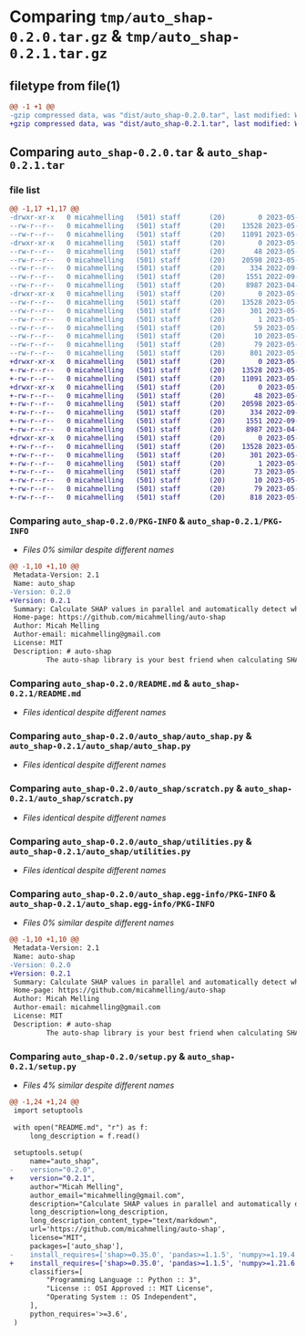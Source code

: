 # Comparing `tmp/auto_shap-0.2.0.tar.gz` & `tmp/auto_shap-0.2.1.tar.gz`

## filetype from file(1)

```diff
@@ -1 +1 @@
-gzip compressed data, was "dist/auto_shap-0.2.0.tar", last modified: Wed May  3 23:47:03 2023, max compression
+gzip compressed data, was "dist/auto_shap-0.2.1.tar", last modified: Wed May  3 23:55:41 2023, max compression
```

## Comparing `auto_shap-0.2.0.tar` & `auto_shap-0.2.1.tar`

### file list

```diff
@@ -1,17 +1,17 @@
-drwxr-xr-x   0 micahmelling   (501) staff       (20)        0 2023-05-03 23:47:03.000000 auto_shap-0.2.0/
--rw-r--r--   0 micahmelling   (501) staff       (20)    13528 2023-05-03 23:47:03.000000 auto_shap-0.2.0/PKG-INFO
--rw-r--r--   0 micahmelling   (501) staff       (20)    11091 2023-05-03 23:44:57.000000 auto_shap-0.2.0/README.md
-drwxr-xr-x   0 micahmelling   (501) staff       (20)        0 2023-05-03 23:47:03.000000 auto_shap-0.2.0/auto_shap/
--rw-r--r--   0 micahmelling   (501) staff       (20)       48 2023-05-03 04:47:03.000000 auto_shap-0.2.0/auto_shap/__init__.py
--rw-r--r--   0 micahmelling   (501) staff       (20)    20598 2023-05-03 04:18:28.000000 auto_shap-0.2.0/auto_shap/auto_shap.py
--rw-r--r--   0 micahmelling   (501) staff       (20)      334 2022-09-03 19:43:26.000000 auto_shap-0.2.0/auto_shap/config.py
--rw-r--r--   0 micahmelling   (501) staff       (20)     1551 2022-09-03 20:18:38.000000 auto_shap-0.2.0/auto_shap/scratch.py
--rw-r--r--   0 micahmelling   (501) staff       (20)     8987 2023-04-27 03:57:35.000000 auto_shap-0.2.0/auto_shap/utilities.py
-drwxr-xr-x   0 micahmelling   (501) staff       (20)        0 2023-05-03 23:47:03.000000 auto_shap-0.2.0/auto_shap.egg-info/
--rw-r--r--   0 micahmelling   (501) staff       (20)    13528 2023-05-03 23:47:03.000000 auto_shap-0.2.0/auto_shap.egg-info/PKG-INFO
--rw-r--r--   0 micahmelling   (501) staff       (20)      301 2023-05-03 23:47:03.000000 auto_shap-0.2.0/auto_shap.egg-info/SOURCES.txt
--rw-r--r--   0 micahmelling   (501) staff       (20)        1 2023-05-03 23:47:03.000000 auto_shap-0.2.0/auto_shap.egg-info/dependency_links.txt
--rw-r--r--   0 micahmelling   (501) staff       (20)       59 2023-05-03 23:47:03.000000 auto_shap-0.2.0/auto_shap.egg-info/requires.txt
--rw-r--r--   0 micahmelling   (501) staff       (20)       10 2023-05-03 23:47:03.000000 auto_shap-0.2.0/auto_shap.egg-info/top_level.txt
--rw-r--r--   0 micahmelling   (501) staff       (20)       79 2023-05-03 23:47:03.000000 auto_shap-0.2.0/setup.cfg
--rw-r--r--   0 micahmelling   (501) staff       (20)      801 2023-05-03 04:47:03.000000 auto_shap-0.2.0/setup.py
+drwxr-xr-x   0 micahmelling   (501) staff       (20)        0 2023-05-03 23:55:41.000000 auto_shap-0.2.1/
+-rw-r--r--   0 micahmelling   (501) staff       (20)    13528 2023-05-03 23:55:41.000000 auto_shap-0.2.1/PKG-INFO
+-rw-r--r--   0 micahmelling   (501) staff       (20)    11091 2023-05-03 23:44:57.000000 auto_shap-0.2.1/README.md
+drwxr-xr-x   0 micahmelling   (501) staff       (20)        0 2023-05-03 23:55:41.000000 auto_shap-0.2.1/auto_shap/
+-rw-r--r--   0 micahmelling   (501) staff       (20)       48 2023-05-03 23:55:27.000000 auto_shap-0.2.1/auto_shap/__init__.py
+-rw-r--r--   0 micahmelling   (501) staff       (20)    20598 2023-05-03 04:18:28.000000 auto_shap-0.2.1/auto_shap/auto_shap.py
+-rw-r--r--   0 micahmelling   (501) staff       (20)      334 2022-09-03 19:43:26.000000 auto_shap-0.2.1/auto_shap/config.py
+-rw-r--r--   0 micahmelling   (501) staff       (20)     1551 2022-09-03 20:18:38.000000 auto_shap-0.2.1/auto_shap/scratch.py
+-rw-r--r--   0 micahmelling   (501) staff       (20)     8987 2023-04-27 03:57:35.000000 auto_shap-0.2.1/auto_shap/utilities.py
+drwxr-xr-x   0 micahmelling   (501) staff       (20)        0 2023-05-03 23:55:41.000000 auto_shap-0.2.1/auto_shap.egg-info/
+-rw-r--r--   0 micahmelling   (501) staff       (20)    13528 2023-05-03 23:55:41.000000 auto_shap-0.2.1/auto_shap.egg-info/PKG-INFO
+-rw-r--r--   0 micahmelling   (501) staff       (20)      301 2023-05-03 23:55:41.000000 auto_shap-0.2.1/auto_shap.egg-info/SOURCES.txt
+-rw-r--r--   0 micahmelling   (501) staff       (20)        1 2023-05-03 23:55:41.000000 auto_shap-0.2.1/auto_shap.egg-info/dependency_links.txt
+-rw-r--r--   0 micahmelling   (501) staff       (20)       73 2023-05-03 23:55:41.000000 auto_shap-0.2.1/auto_shap.egg-info/requires.txt
+-rw-r--r--   0 micahmelling   (501) staff       (20)       10 2023-05-03 23:55:41.000000 auto_shap-0.2.1/auto_shap.egg-info/top_level.txt
+-rw-r--r--   0 micahmelling   (501) staff       (20)       79 2023-05-03 23:55:41.000000 auto_shap-0.2.1/setup.cfg
+-rw-r--r--   0 micahmelling   (501) staff       (20)      818 2023-05-03 23:55:27.000000 auto_shap-0.2.1/setup.py
```

### Comparing `auto_shap-0.2.0/PKG-INFO` & `auto_shap-0.2.1/PKG-INFO`

 * *Files 0% similar despite different names*

```diff
@@ -1,10 +1,10 @@
 Metadata-Version: 2.1
 Name: auto_shap
-Version: 0.2.0
+Version: 0.2.1
 Summary: Calculate SHAP values in parallel and automatically detect what explainer to use
 Home-page: https://github.com/micahmelling/auto-shap
 Author: Micah Melling
 Author-email: micahmelling@gmail.com
 License: MIT
 Description: # auto-shap
         The auto-shap library is your best friend when calculating SHAP values!
```

### Comparing `auto_shap-0.2.0/README.md` & `auto_shap-0.2.1/README.md`

 * *Files identical despite different names*

### Comparing `auto_shap-0.2.0/auto_shap/auto_shap.py` & `auto_shap-0.2.1/auto_shap/auto_shap.py`

 * *Files identical despite different names*

### Comparing `auto_shap-0.2.0/auto_shap/scratch.py` & `auto_shap-0.2.1/auto_shap/scratch.py`

 * *Files identical despite different names*

### Comparing `auto_shap-0.2.0/auto_shap/utilities.py` & `auto_shap-0.2.1/auto_shap/utilities.py`

 * *Files identical despite different names*

### Comparing `auto_shap-0.2.0/auto_shap.egg-info/PKG-INFO` & `auto_shap-0.2.1/auto_shap.egg-info/PKG-INFO`

 * *Files 0% similar despite different names*

```diff
@@ -1,10 +1,10 @@
 Metadata-Version: 2.1
 Name: auto-shap
-Version: 0.2.0
+Version: 0.2.1
 Summary: Calculate SHAP values in parallel and automatically detect what explainer to use
 Home-page: https://github.com/micahmelling/auto-shap
 Author: Micah Melling
 Author-email: micahmelling@gmail.com
 License: MIT
 Description: # auto-shap
         The auto-shap library is your best friend when calculating SHAP values!
```

### Comparing `auto_shap-0.2.0/setup.py` & `auto_shap-0.2.1/setup.py`

 * *Files 4% similar despite different names*

```diff
@@ -1,24 +1,24 @@
 import setuptools
 
 with open("README.md", "r") as f:
     long_description = f.read()
 
 setuptools.setup(
     name="auto_shap",
-    version="0.2.0",
+    version="0.2.1",
     author="Micah Melling",
     author_email="micahmelling@gmail.com",
     description="Calculate SHAP values in parallel and automatically detect what explainer to use",
     long_description=long_description,
     long_description_content_type="text/markdown",
     url='https://github.com/micahmelling/auto-shap',
     license="MIT",
     packages=['auto_shap'],
-    install_requires=['shap>=0.35.0', 'pandas>=1.1.5', 'numpy>=1.19.4', 'matplotlib>=3.2.0'],
+    install_requires=['shap>=0.35.0', 'pandas>=1.1.5', 'numpy>=1.21.6', 'matplotlib>=3.2.0', "numba>=0.56.4"],
     classifiers=[
         "Programming Language :: Python :: 3",
         "License :: OSI Approved :: MIT License",
         "Operating System :: OS Independent",
     ],
     python_requires='>=3.6',
 )
```

